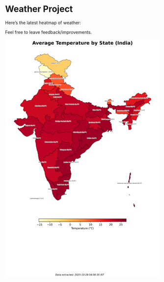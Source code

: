 # Weather Project

Here’s the latest heatmap of weather:

Feel free to leave feedback/improvements.

![India Heatmap](docs/assets/india_heatmap.png?v=FFF28D)

